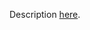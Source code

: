 Description [here](https://scalacenter.github.io/scala-3-migration-guide/docs/incompatibilities/other-changed-features.html#abstract-override).